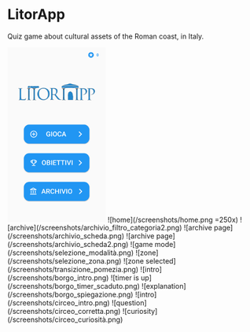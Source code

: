 # LitorApp

Quiz game about cultural assets of the Roman coast, in Italy.

<img src="/screenshots/home.png" alt="home" width="200"/>
![home](/screenshots/home.png =250x)
![archive](/screenshots/archivio_filtro_categoria2.png)
![archive page](/screenshots/archivio_scheda.png)
![archive page](/screenshots/archivio_scheda2.png)
![game mode](/screenshots/selezione_modalità.png)
![zone](/screenshots/selezione_zona.png)
![zone selected](/screenshots/transizione_pomezia.png)
![intro](/screenshots/borgo_intro.png)
![timer is up](/screenshots/borgo_timer_scaduto.png)
![explanation](/screenshots/borgo_spiegazione.png)
![intro](/screenshots/circeo_intro.png)
![question](/screenshots/circeo_corretta.png)
![curiosity](/screenshots/circeo_curiosità.png)
